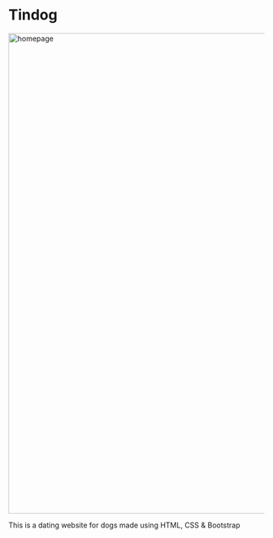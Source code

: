 # Tindog

<img width="946" alt="homepage" src="https://user-images.githubusercontent.com/100505172/207327476-35ceb4e6-264c-40fe-8534-c2fa5b161e18.png">

This is a dating website for dogs made using HTML, CSS & Bootstrap
